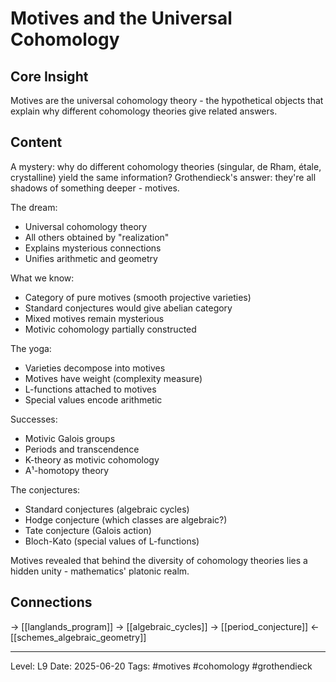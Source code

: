 # Motives and the Universal Cohomology

## Core Insight
Motives are the universal cohomology theory - the hypothetical objects that explain why different cohomology theories give related answers.

## Content
A mystery: why do different cohomology theories (singular, de Rham, étale, crystalline) yield the same information? Grothendieck's answer: they're all shadows of something deeper - motives.

The dream:
- Universal cohomology theory
- All others obtained by "realization"
- Explains mysterious connections
- Unifies arithmetic and geometry

What we know:
- Category of pure motives (smooth projective varieties)
- Standard conjectures would give abelian category
- Mixed motives remain mysterious
- Motivic cohomology partially constructed

The yoga:
- Varieties decompose into motives
- Motives have weight (complexity measure)
- L-functions attached to motives
- Special values encode arithmetic

Successes:
- Motivic Galois groups
- Periods and transcendence
- K-theory as motivic cohomology
- A¹-homotopy theory

The conjectures:
- Standard conjectures (algebraic cycles)
- Hodge conjecture (which classes are algebraic?)
- Tate conjecture (Galois action)
- Bloch-Kato (special values of L-functions)

Motives revealed that behind the diversity of cohomology theories lies a hidden unity - mathematics' platonic realm.

## Connections
→ [[langlands_program]]
→ [[algebraic_cycles]]
→ [[period_conjecture]]
← [[schemes_algebraic_geometry]]

---
Level: L9
Date: 2025-06-20
Tags: #motives #cohomology #grothendieck